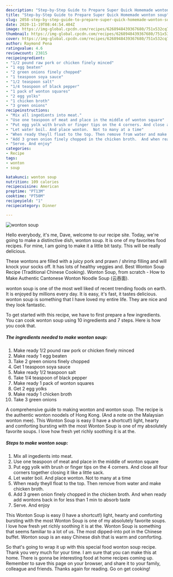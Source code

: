```yaml
---
description: "Step-by-Step Guide to Prepare Super Quick Homemade wonton soup"
title: "Step-by-Step Guide to Prepare Super Quick Homemade wonton soup"
slug: 2058-step-by-step-guide-to-prepare-super-quick-homemade-wonton-soup
date: 2020-11-19T08:44:54.404Z
image: https://img-global.cpcdn.com/recipes/6268948439367680/751x532cq70/wonton-soup-recipe-main-photo.jpg
thumbnail: https://img-global.cpcdn.com/recipes/6268948439367680/751x532cq70/wonton-soup-recipe-main-photo.jpg
cover: https://img-global.cpcdn.com/recipes/6268948439367680/751x532cq70/wonton-soup-recipe-main-photo.jpg
author: Raymond Pena
ratingvalue: 4.6
reviewcount: 23815
recipeingredient:
- "1/2 pound raw pork or chicken finely minced"
- "1 egg beaten"
- "2 green onions finely chopped"
- "1 teaspoon soya sauce"
- "1/2 teaspoon salt"
- "1/4 teaspoon of black pepper"
- "1 pack of wonton squares"
- "2 egg yolks"
- "1 chicken broth"
- "3 green onions"
recipeinstructions:
- "Mix all ingedients into meat."
- "Use one teaspoon of meat and place in the middle of wonton square"
- "Put egg yolk with brush or finger tips on the 4 corners. And close all four corners together closing it like a little sack."
- "Let water boil. And place wonton.  Not to many at a time"
- "When ready theyll float to the top. Then remove from water and make chicken broth."
- "Add 3 green onion finely chopped in the chicken broth.  And when ready add wontons back in for less than 1 min to absorb taste"
- "Serve. And enjoy"
categories:
- Recipe
tags:
- wonton
- soup

katakunci: wonton soup 
nutrition: 109 calories
recipecuisine: American
preptime: "PT13M"
cooktime: "PT50M"
recipeyield: "1"
recipecategory: Dinner

---
```



![wonton soup](https://img-global.cpcdn.com/recipes/6268948439367680/751x532cq70/wonton-soup-recipe-main-photo.jpg)

Hello everybody, it's me, Dave, welcome to our recipe site. Today, we're going to make a distinctive dish, wonton soup. It is one of my favorites food recipes. For mine, I am going to make it a little bit tasty. This will be really delicious.

These wontons are filled with a juicy pork and prawn / shrimp filling and will knock your socks off. It has lots of healthy veggies and. Best Wonton Soup Recipe (Traditional Chinese Cooking). Wonton Soup, from scratch - How to Make Authentic Cantonese Wonton Noodle Soup (云吞面).

wonton soup is one of the most well liked of recent trending foods on earth. It is enjoyed by millions every day. It is easy, it's fast, it tastes delicious. wonton soup is something that I have loved my entire life. They are nice and they look fantastic.


To get started with this recipe, we have to first prepare a few ingredients. You can cook wonton soup using 10 ingredients and 7 steps. Here is how you cook that.

<!--inarticleads1-->

##### The ingredients needed to make wonton soup:

1. Make ready 1/2 pound raw pork or chicken finely minced
1. Make ready 1 egg beaten
1. Take 2 green onions finely chopped
1. Get 1 teaspoon soya sauce
1. Make ready 1/2 teaspoon salt
1. Take 1/4 teaspoon of black pepper
1. Make ready 1 pack of wonton squares
1. Get 2 egg yolks
1. Make ready 1 chicken broth
1. Take 3 green onions


A comprehensive guide to making wonton and wonton soup. The recipe is the authentic wonton noodels of Hong Kong. (And a note on the Malaysian wonton mee). This Wonton Soup is easy (I have a shortcut!) light, hearty and comforting bursting with the most Wonton Soup is one of my absolutely favorite soups. I love how fresh yet richly soothing it is at the. 

<!--inarticleads2-->

##### Steps to make wonton soup:

1. Mix all ingedients into meat.
1. Use one teaspoon of meat and place in the middle of wonton square
1. Put egg yolk with brush or finger tips on the 4 corners. And close all four corners together closing it like a little sack.
1. Let water boil. And place wonton.  Not to many at a time
1. When ready theyll float to the top. Then remove from water and make chicken broth.
1. Add 3 green onion finely chopped in the chicken broth.  And when ready add wontons back in for less than 1 min to absorb taste
1. Serve. And enjoy


This Wonton Soup is easy (I have a shortcut!) light, hearty and comforting bursting with the most Wonton Soup is one of my absolutely favorite soups. I love how fresh yet richly soothing it is at the. Wonton Soup is something that seems familiar to a lot of us. The most dipped-into pot in the Chinese buffet. Wonton soup is an easy Chinese dish that is warm and comforting. 

So that's going to wrap it up with this special food wonton soup recipe. Thank you very much for your time. I am sure that you can make this at home. There is gonna be interesting food at home recipes coming up. Remember to save this page on your browser, and share it to your family, colleague and friends. Thanks again for reading. Go on get cooking!
